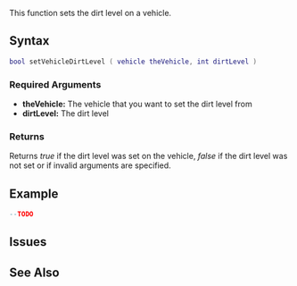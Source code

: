 This function sets the dirt level on a vehicle.

Syntax
------

``` lua
bool setVehicleDirtLevel ( vehicle theVehicle, int dirtLevel )
```

### Required Arguments

-   **theVehicle:** The vehicle that you want to set the dirt level from
-   **dirtLevel:** The dirt level

### Returns

Returns *true* if the dirt level was set on the vehicle, *false* if the dirt level was not set or if invalid arguments are specified.

Example
-------

``` lua
--TODO
```

Issues
------

See Also
--------
